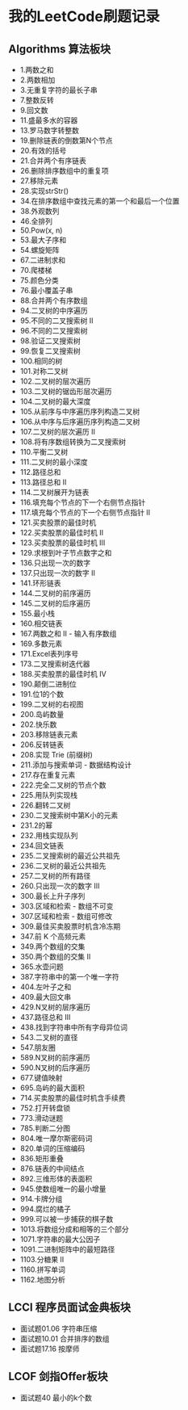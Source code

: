 # 我的LeetCode刷题记录

## Algorithms 算法板块
- 1.两数之和
- 2.两数相加
- 3.无重复字符的最长子串
- 7.整数反转
- 9.回文数
- 11.盛最多水的容器
- 13.罗马数字转整数
- 19.删除链表的倒数第N个节点
- 20.有效的括号
- 21.合并两个有序链表
- 26.删除排序数组中的重复项
- 27.移除元素
- 28.实现strStr()
- 34.在排序数组中查找元素的第一个和最后一个位置
- 38.外观数列
- 46.全排列
- 50.Pow(x, n)
- 53.最大子序和
- 54.螺旋矩阵  
- 67.二进制求和
- 70.爬楼梯
- 75.颜色分类
- 76.最小覆盖子串
- 88.合并两个有序数组
- 94.二叉树的中序遍历
- 95.不同的二叉搜索树 II
- 96.不同的二叉搜索树
- 98.验证二叉搜索树
- 99.恢复二叉搜索树
- 100.相同的树
- 101.对称二叉树
- 102.二叉树的层次遍历
- 103.二叉树的锯齿形层次遍历
- 104.二叉树的最大深度
- 105.从前序与中序遍历序列构造二叉树
- 106.从中序与后序遍历序列构造二叉树
- 107.二叉树的层次遍历 II
- 108.将有序数组转换为二叉搜索树
- 110.平衡二叉树
- 111.二叉树的最小深度
- 112.路径总和
- 113.路径总和 II
- 114.二叉树展开为链表
- 116.填充每个节点的下一个右侧节点指针
- 117.填充每个节点的下一个右侧节点指针 II
- 121.买卖股票的最佳时机
- 122.买卖股票的最佳时机 II
- 123.买卖股票的最佳时机 III
- 129.求根到叶子节点数字之和
- 136.只出现一次的数字
- 137.只出现一次的数字 II
- 141.环形链表
- 144.二叉树的前序遍历
- 145.二叉树的后序遍历
- 155.最小栈
- 160.相交链表
- 167.两数之和 II - 输入有序数组
- 169.多数元素
- 171.Excel表列序号
- 173.二叉搜索树迭代器
- 188.买卖股票的最佳时机 IV
- 190.颠倒二进制位
- 191.位1的个数
- 199.二叉树的右视图
- 200.岛屿数量
- 202.快乐数
- 203.移除链表元素
- 206.反转链表
- 208.实现 Trie (前缀树)
- 211.添加与搜索单词 - 数据结构设计
- 217.存在重复元素
- 222.完全二叉树的节点个数
- 225.用队列实现栈
- 226.翻转二叉树
- 230.二叉搜索树中第K小的元素
- 231.2的幂
- 232.用栈实现队列
- 234.回文链表
- 235.二叉搜索树的最近公共祖先
- 236.二叉树的最近公共祖先
- 257.二叉树的所有路径
- 260.只出现一次的数字 III
- 300.最长上升子序列
- 303.区域和检索 - 数组不可变
- 307.区域和检索 - 数组可修改 
- 309.最佳买卖股票时机含冷冻期
- 347.前 K 个高频元素
- 349.两个数组的交集
- 350.两个数组的交集 II
- 365.水壶问题
- 387.字符串中的第一个唯一字符
- 404.左叶子之和
- 409.最大回文串
- 429.N叉树的层序遍历
- 437.路径总和 III
- 438.找到字符串中所有字母异位词
- 543.二叉树的直径
- 547.朋友圈
- 589.N叉树的前序遍历
- 590.N叉树的后序遍历
- 677.键值映射
- 695.岛屿的最大面积
- 714.买卖股票的最佳时机含手续费
- 752.打开转盘锁
- 773.滑动谜题
- 785.判断二分图
- 804.唯一摩尔斯密码词
- 820.单词的压缩编码
- 836.矩形重叠
- 876.链表的中间结点
- 892.三维形体的表面积
- 945.使数组唯一的最小增量
- 914.卡牌分组
- 994.腐烂的橘子
- 999.可以被一步捕获的棋子数
- 1013.将数组分成和相等的三个部分
- 1071.字符串的最大公因子
- 1091.二进制矩阵中的最短路径
- 1103.分糖果 II
- 1160.拼写单词
- 1162.地图分析

## LCCI 程序员面试金典板块
- 面试题01.06 字符串压缩
- 面试题10.01 合并排序的数组
- 面试题17.16 按摩师

## LCOF 剑指Offer板块
- 面试题40 最小的k个数
